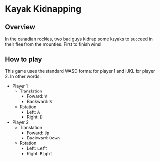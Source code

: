 Kayak Kidnapping
================

Overview
--------
In the canadian rockies, two bad guys kidnap some kayaks to succeed in their flee from the mounties. First to finish wins!

How to play
-----------
This game uses the standard WASD format for player 1 and IJKL for player 2. In other words:

* Player 1
  * Translation
    - Foward: <kbd>W</kbd>
    - Backward: <kbd>S</kbd>
  * Rotation
    - Left: <kbd>A</kbd>
    - Right: <kbd>D</kbd>
* Player 2
  * Translation
    - Foward: <kbd>Up</kbd>
    - Backward: <kbd>Down</kbd>
  * Rotation
    - Left: <kbd>Left</kbd>
    - Right: <kbd>Right</kbd>
